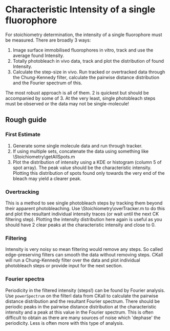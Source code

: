 # Characteristic Intensity of a single fluorophore

For stoichiometry determination, the intensity of a single fluorophore must be measured. There are broadly 3 ways:

1. Image surface immobilised fluorophores in vitro, track and use the average found Intensity.
2. Totally photobleach in vivo data, track and plot the distribution of found Intensity.
3. Calculate the step-size in vivo. Run tracked or overtracked data through the Chung-Kennedy filter, calculate the pairwise distance distribution and the Fourier spectrum of this.

The most robust approach is all of them. 2 is quickest but should be accompanied by some of 3. At the very least, single photobleach steps must be observed or the data may not be single-molecule!

## Rough guide

### First Estimate
1. Generate some single molecule data and run through tracker.
2. If using multiple sets, concatenate the data using something like \Stoichiometry\getAllSpots.m
3. Plot the distribution of intensity using a KDE or histogram (column 5 of spot array). The peak value should be the characteristic intensity. Plotting this distribution of spots found only towards the very end of the bleach may yield a clearer peak.

### Overtracking
This is a method to see single photobleach steps by tracking them beyond their apparent photobleaching. Use \Stoichiometry\overTracker.m to do this and plot the resultant individual intensity traces (or wait until the next CK filtering step). Plotting the intensity distribution here again is useful as you should have 2 clear peaks at the characteristic intensity and close to 0.

### Filtering
Intensity is very noisy so mean filtering would remove any steps. So called edge-preserving filters can smooth the data without removing steps. CKall will run a Chung-Kennedy filter over the data and plot individual photobleach steps or provide input for the next section.

### Fourier spectra
Periodicity in the filtered intensity (steps!) can be found by Fourier analysis. Use `powerSpectrum` on the filterI data from CKall to calculate the pairwise distance distribution and the resultant Fourier spectrum. There should be periodic peaks in the pairwise distance distribution at the characteristic intensity and a peak at this value in the Fourier spectrum. This is often difficult to obtain as there are many sources of noise which 'dephase' the periodicity. Less is often more with this type of analysis.
